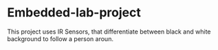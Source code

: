 # Embedded-lab-project

This project uses IR Sensors, that differentiate between black and white background to follow a person aroun.

